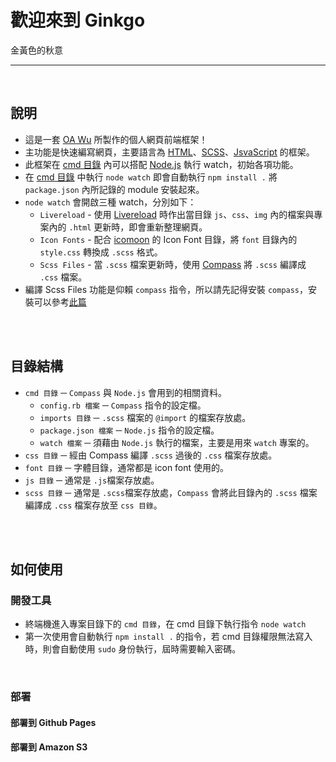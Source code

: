 # 歡迎來到 Ginkgo
金黃色的秋意

---

<br/>

## 說明
* 這是一套 [OA Wu](https://www.ioa.tw/) 所製作的個人網頁前端框架！
* 主功能是快速編寫網頁，主要語言為 [HTML](https://zh.wikipedia.org/zh-tw/HTML)、[SCSS](https://sass-lang.com/guide)、[JsvaScript](https://zh.wikipedia.org/wiki/JavaScript) 的框架。
* 此框架在 [cmd 目錄](https://github.com/comdan66/Ginkgo/tree/master/cmd) 內可以搭配 [Node.js](https://nodejs.org/en/) 執行 watch，初始各項功能。
* 在 [cmd 目錄](https://github.com/comdan66/Ginkgo/tree/master/cmd) 中執行 `node watch` 即會自動執行 `npm install .` 將 `package.json` 內所記錄的 module 安裝起來。
* `node watch` 會開啟三種 watch，分別如下：
	* `Livereload` - 使用 [Livereload](http://livereload.com/) 時作出當目錄 `js`、`css`、`img` 內的檔案與專案內的 `.html` 更新時，即會重新整理網頁。
	* `Icon Fonts` - 配合 [icomoon](https://icomoon.io/) 的 Icon Font 目錄，將 `font` 目錄內的 `style.css` 轉換成 `.scss` 格式。
	* `Scss Files` - 當 `.scss` 檔案更新時，使用 [Compass](http://compass-style.org/) 將 `.scss` 編譯成 `.css` 檔案。
* 編譯 Scss Files 功能是仰賴 `compass` 指令，所以請先記得安裝 `compass`，安裝可以參考[此篇](http://compass-style.org/install/)

<br/>
<br/>

## 目錄結構
* `cmd 目錄` ─ `Compass` 與 `Node.js` 會用到的相關資料。
	* `config.rb 檔案` ─ `Compass` 指令的設定檔。
	* `imports 目錄` ─ `.scss` 檔案的 `@import` 的檔案存放處。
	* `package.json 檔案` ─ `Node.js` 指令的設定檔。
	* `watch 檔案` ─ 須藉由 `Node.js` 執行的檔案，主要是用來 `watch` 專案的。
* `css 目錄` ─ 經由 Compass 編譯 `.scss` 過後的 `.css` 檔案存放處。
* `font 目錄` ─ 字體目錄，通常都是 icon font 使用的。
* `js 目錄` ─ 通常是 `.js`檔案存放處。
* `scss 目錄` ─ 通常是 `.scss`檔案存放處，`Compass` 會將此目錄內的 `.scss` 檔案編譯成 `.css` 檔案存放至 `css 目錄`。


<br/>
<br/>

## 如何使用
### 開發工具
* 終端機進入專案目錄下的 `cmd 目錄`，在 cmd 目錄下執行指令 `node watch`
* 第一次使用會自動執行 `npm install .` 的指令，若 cmd 目錄權限無法寫入時，則會自動使用 `sudo` 身份執行，屆時需要輸入密碼。

<br/>

### 部署
#### 部署到 Github Pages
#### 部署到 Amazon S3
